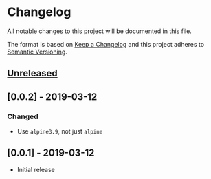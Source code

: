 # Changelog

All notable changes to this project will be documented in this file.

The format is based on [Keep a Changelog](http://keepachangelog.com/en/1.0.0/)
and this project adheres to [Semantic Versioning](http://semver.org/spec/v2.0.0.html).

## [Unreleased]

## [0.0.2] - 2019-03-12

### Changed

  - Use `alpine3.9`, not just `alpine`

## [0.0.1] - 2019-03-12

- Initial release

[Unreleased]: https://github.com/timberio/cli/compare/v0.0.1...HEAD